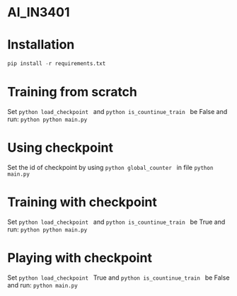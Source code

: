 # AI_IN3401

# Installation
```python
pip install -r requirements.txt
```

# Training from scratch

Set ```python load_checkpoint ``` and ```python is_countinue_train ``` be False and run:
```python python main.py ```

# Using checkpoint
Set the id of checkpoint by using ```python global_counter ``` in file ```python main.py ```

# Training with checkpoint
Set ```python load_checkpoint ``` and ```python is_countinue_train ``` be True and run:
```python python main.py ```

# Playing with checkpoint
Set ```python load_checkpoint ``` True and ```python is_countinue_train ``` be False and run:
``` python main.py ```




